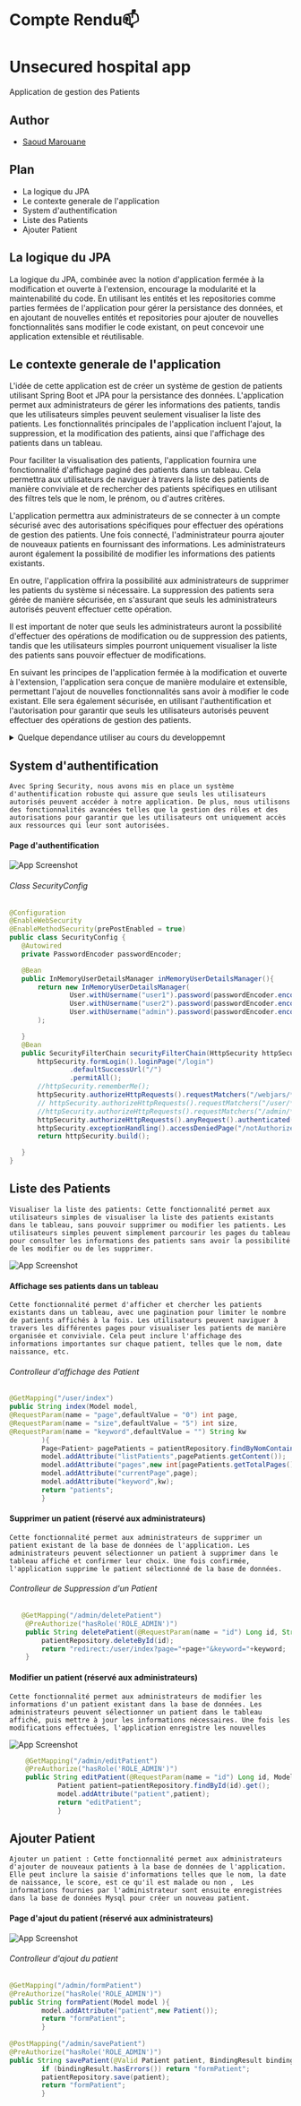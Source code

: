 # Compte Rendu📫
# Unsecured hospital app
Application de gestion des Patients 
## Author

- [Saoud Marouane ](https://www.github.com/MarouaneSaoud)

## Plan
- La logique du JPA 
- Le contexte generale de l'application
- System d'authentification
- Liste des Patients
- Ajouter Patient

## La logique du JPA
La logique du JPA, combinée avec la notion d'application fermée à la modification et ouverte à l'extension, encourage la modularité et la maintenabilité du code. En utilisant les entités et les repositories comme parties fermées de l'application pour gérer la persistance des données, et en ajoutant de nouvelles entités et repositories pour ajouter de nouvelles fonctionnalités sans modifier le code existant, on peut concevoir une application extensible et réutilisable.


## Le contexte generale de l'application
L'idée de cette application est de créer un système de gestion de patients utilisant Spring Boot et JPA pour la persistance des données. L'application permet aux administrateurs de gérer les informations des patients, tandis que les utilisateurs simples peuvent seulement visualiser la liste des patients. Les fonctionnalités principales de l'application incluent l'ajout, la suppression, et la modification des patients, ainsi que l'affichage des patients dans un tableau.

Pour faciliter la visualisation des patients, l'application fournira une fonctionnalité d'affichage paginé des patients dans un tableau. Cela permettra aux utilisateurs de naviguer à travers la liste des patients de manière conviviale et de rechercher des patients spécifiques en utilisant des filtres tels que le nom, le prénom, ou d'autres critères.

L'application permettra aux administrateurs de se connecter à un compte sécurisé avec des autorisations spécifiques pour effectuer des opérations de gestion des patients. Une fois connecté, l'administrateur pourra ajouter de nouveaux patients en fournissant des informations. Les administrateurs auront également la possibilité de modifier les informations des patients existants.

En outre, l'application offrira la possibilité aux administrateurs de supprimer les patients du système si nécessaire. La suppression des patients sera gérée de manière sécurisée, en s'assurant que seuls les administrateurs autorisés peuvent effectuer cette opération.

Il est important de noter que seuls les administrateurs auront la possibilité d'effectuer des opérations de modification ou de suppression des patients, tandis que les utilisateurs simples pourront uniquement visualiser la liste des patients sans pouvoir effectuer de modifications.

En suivant les principes de l'application fermée à la modification et ouverte à l'extension, l'application sera conçue de manière modulaire et extensible, permettant l'ajout de nouvelles fonctionnalités sans avoir à modifier le code existant. Elle sera également sécurisée, en utilisant l'authentification et l'autorisation pour garantir que seuls les utilisateurs autorisés peuvent effectuer des opérations de gestion des patients.


<details>

<summary> Quelque dependance utiliser au cours du developpemnt</summary>

#### Thymeleaf
```xml
   <dependency>
            <groupId>org.thymeleaf.extras</groupId>
            <artifactId>thymeleaf-extras-springsecurity6</artifactId>
            <version>3.1.0.M1</version>
   </dependency>
```
#### Spring boot security
 ```xml
   <dependency>
            <groupId>org.springframework.boot</groupId>
            <artifactId>spring-boot-starter-security</artifactId>
   </dependency>
 ```

#### lombok
 ```xml
  <dependency>
    <groupId>org.projectlombok</groupId>
    <artifactId>lombok</artifactId>
    <optional>true</optional>
</dependency>
 ```
#### mysql
 ```xml
 <dependency>
    <groupId>com.mysql</groupId>
    <artifactId>mysql-connector-j</artifactId>
</dependency>
 ```

</details>

## System d'authentification


``Avec Spring Security, nous avons mis en place un système d'authentification robuste qui assure que seuls les utilisateurs autorisés peuvent accéder à notre application. De plus, nous utilisons des fonctionnalités avancées telles que la gestion des rôles et des autorisations pour garantir que les utilisateurs ont uniquement accès aux ressources qui leur sont autorisées. ``

#### Page d'authentification
![App Screenshot](/image/Auth.png)

###### Class SecurityConfig

 ```java
@Configuration
@EnableWebSecurity
@EnableMethodSecurity(prePostEnabled = true)
public class SecurityConfig {
    @Autowired
    private PasswordEncoder passwordEncoder;

    @Bean
    public InMemoryUserDetailsManager inMemoryUserDetailsManager(){
        return new InMemoryUserDetailsManager(
                User.withUsername("user1").password(passwordEncoder.encode("1234")).roles("USER").build(),
                User.withUsername("user2").password(passwordEncoder.encode("1234")).roles("USER").build(),
                User.withUsername("admin").password(passwordEncoder.encode("1234")).roles("USER","ADMIN").build()
        );

    }
    @Bean
    public SecurityFilterChain securityFilterChain(HttpSecurity httpSecurity)throws Exception{
        httpSecurity.formLogin().loginPage("/login")
                .defaultSuccessUrl("/")
                .permitAll();
        //httpSecurity.rememberMe();
        httpSecurity.authorizeHttpRequests().requestMatchers("/webjars/**","/h2-console/**").permitAll();
        // httpSecurity.authorizeHttpRequests().requestMatchers("/user/**").hasRole("USER");
        //httpSecurity.authorizeHttpRequests().requestMatchers("/admin/**").hasRole("ADMIN");
        httpSecurity.authorizeHttpRequests().anyRequest().authenticated();
        httpSecurity.exceptionHandling().accessDeniedPage("/notAuthorized");
        return httpSecurity.build();

    }
}

 ```

## Liste des Patients

`` Visualiser la liste des patients: Cette fonctionnalité permet aux utilisateurs simples de visualiser la liste des patients existants dans le tableau, sans pouvoir supprimer ou modifier les patients. Les utilisateurs simples peuvent simplement parcourir les pages du tableau pour consulter les informations des patients sans avoir la possibilité de les modifier ou de les supprimer. ``

![App Screenshot](/image/ListeDesPatient.png)

#### Affichage ses patients dans un tableau 
`` Cette fonctionnalité permet d'afficher et chercher les patients existants dans un tableau, avec une pagination pour limiter le nombre de patients affichés à la fois. Les utilisateurs peuvent naviguer à travers les différentes pages pour visualiser les patients de manière organisée et conviviale. Cela peut inclure l'affichage des informations importantes sur chaque patient, telles que le nom, date naissance, etc. ``


###### Controlleur d'affichage des Patient
```java
@GetMapping("/user/index")
public String index(Model model,
@RequestParam(name = "page",defaultValue = "0") int page,
@RequestParam(name = "size",defaultValue = "5") int size,
@RequestParam(name = "keyword",defaultValue = "") String kw
        ){
        Page<Patient> pagePatients = patientRepository.findByNomContains(kw, PageRequest.of(page,size));
        model.addAttribute("listPatients",pagePatients.getContent());
        model.addAttribute("pages",new int[pagePatients.getTotalPages()]);
        model.addAttribute("currentPage",page);
        model.addAttribute("keyword",kw);
        return "patients";
        }

 ```
#### Supprimer un patient (réservé aux administrateurs)
``Cette fonctionnalité permet aux administrateurs de supprimer un patient existant de la base de données de l'application. Les administrateurs peuvent sélectionner un patient à supprimer dans le tableau affiché et confirmer leur choix. Une fois confirmée, l'application supprime le patient sélectionné de la base de données. ``
###### Controlleur de Suppression d'un Patient
```java
   @GetMapping("/admin/deletePatient")
    @PreAuthorize("hasRole('ROLE_ADMIN')")
    public String deletePatient(@RequestParam(name = "id") Long id, String keyword, int page){
        patientRepository.deleteById(id);
        return "redirect:/user/index?page="+page+"&keyword="+keyword;
    }
```
#### Modifier un patient (réservé aux administrateurs)
`` Cette fonctionnalité permet aux administrateurs de modifier les informations d'un patient existant dans la base de données. Les administrateurs peuvent sélectionner un patient dans le tableau affiché, puis mettre à jour les informations nécessaires. Une fois les modifications effectuées, l'application enregistre les nouvelles  ``

![App Screenshot](/image/UpdatePatient.png)
```java
    @GetMapping("/admin/editPatient")
    @PreAuthorize("hasRole('ROLE_ADMIN')")
    public String editPatient(@RequestParam(name = "id") Long id, Model model){
            Patient patient=patientRepository.findById(id).get();
            model.addAttribute("patient",patient);
            return "editPatient";
            }
```
## Ajouter Patient 

``Ajouter un patient : Cette fonctionnalité permet aux administrateurs d'ajouter de nouveaux patients à la base de données de l'application. Elle peut inclure la saisie d'informations telles que le nom, la date de naissance, le score, est ce qu'il est malade ou non ,  Les informations fournies par l'administrateur sont ensuite enregistrées dans la base de données Mysql pour créer un nouveau patient. ``

#### Page d'ajout du patient (réservé aux administrateurs)
![App Screenshot](/image/FormPatient.png)

###### Controlleur d'ajout du patient
```java
@GetMapping("/admin/formPatient")
@PreAuthorize("hasRole('ROLE_ADMIN')")
public String formPatient(Model model ){
        model.addAttribute("patient",new Patient());
        return "formPatient";
        }
        
@PostMapping("/admin/savePatient")
@PreAuthorize("hasRole('ROLE_ADMIN')")
public String savePatient(@Valid Patient patient, BindingResult bindingResult){
        if (bindingResult.hasErrors()) return "formPatient";
        patientRepository.save(patient);
        return "formPatient";
        }
 ```


